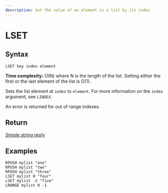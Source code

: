 ```yaml
---
description: Set the value of an element in a list by its index
---
```


# LSET

## Syntax

    LSET key index element

**Time complexity:** O(N) where N is the length of the list. Setting either the first or the last element of the list is O(1).

Sets the list element at `index` to `element`.
For more information on the `index` argument, see `LINDEX`.

An error is returned for out of range indexes.

## Return

[Simple string reply](https://redis.io/docs/reference/protocol-spec#resp-simple-strings)

## Examples

```cli
RPUSH mylist "one"
RPUSH mylist "two"
RPUSH mylist "three"
LSET mylist 0 "four"
LSET mylist -2 "five"
LRANGE mylist 0 -1
```

